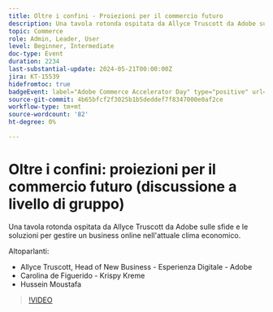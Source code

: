 ```yaml
---
title: Oltre i confini - Proiezioni per il commercio futuro
description: Una tavola rotonda ospitata da Allyce Truscott da Adobe sulle sfide e le soluzioni per gestire un business online nell'attuale clima economico.
topic: Commerce
role: Admin, Leader, User
level: Beginner, Intermediate
doc-type: Event
duration: 2234
last-substantial-update: 2024-05-21T00:00:00Z
jira: KT-15539
hidefromtoc: true
badgeEvent: label="Adobe Commerce Accelerator Day" type="positive" url="https://experienceleague.adobe.com/en/docs/events/apac-commerce-recordings/2024/accelerator-day/overview.html"
source-git-commit: 4b65bfcf2f3025b1b5deddef7f8347000e0af2ce
workflow-type: tm+mt
source-wordcount: '82'
ht-degree: 0%

---
```



# Oltre i confini: proiezioni per il commercio futuro (discussione a livello di gruppo)

Una tavola rotonda ospitata da Allyce Truscott da Adobe sulle sfide e le soluzioni per gestire un business online nell&#39;attuale clima economico.

Altoparlanti:

+ Allyce Truscott, Head of New Business - Esperienza Digitale - Adobe
+ Carolina de Figuerido - Krispy Kreme
+ Hussein Moustafa

>[!VIDEO](https://video.tv.adobe.com/v/3429265/?learn=on)
